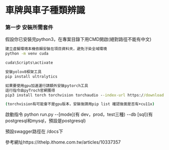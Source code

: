 車牌與車子種類辨識
===

### 第一步 安裝所需套件

假設你已安裝完python3，在專案目錄下用CMD開啟(絕對路徑不能有中文)

```cmd
建立虛擬環境本機依賴安裝在項目資料夾，避免汙染全域環境
python -m venv cuda

cuda\Scripts\activate

安裝yolov8框架工具
pip install ultralytics

如果要使用gpu加速運行請額外安裝pytorch工具
這行指令由pyTroch官網獲得
pip3 install torch torchvision torchaudio --index-url https://download.pytorch.org/whl/cu118

(torchvision有可能會不是gpu版本，安裝後請用pip list 確認後面是否有+cu11x)
```
啟動指令 python run.py --[mode](有 dev，prod，test三種) --db [sql](有 postgresql和mysql，預設是postgresql)

預設swagger路徑在 /docs下

參考網址https://ithelp.ithome.com.tw/articles/10337357
